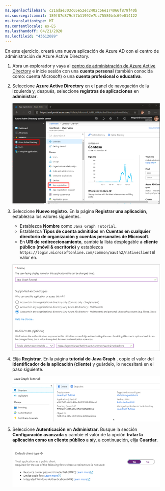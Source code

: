 ```yaml
---
ms.openlocfilehash: c21adae303c65e52ec2402c56e174066f879f40b
ms.sourcegitcommit: 189f87d879c57b11992e7bc75580b4c69e014122
ms.translationtype: MT
ms.contentlocale: es-ES
ms.lasthandoff: 04/21/2020
ms.locfileid: "43612089"
---
```

<!-- markdownlint-disable MD002 MD041 -->

En este ejercicio, creará una nueva aplicación de Azure AD con el centro de administración de Azure Active Directory.

1. Abra un explorador y vaya al [centro de administración de Azure Active Directory](https://aad.portal.azure.com) e inicie sesión con una **cuenta personal** (también conocida como: cuenta Microsoft) o una **cuenta profesional o educativa**.

1. Seleccione **Azure Active Directory** en el panel de navegación de la izquierda y, después, seleccione **registros de aplicaciones** en **administrar**.

    ![Una captura de pantalla de los registros de la aplicación ](./images/aad-portal-app-registrations.png)

1. Seleccione **Nuevo registro**. En la página **Registrar una aplicación**, establezca los valores siguientes.

    - Establezca **Nombre** como `Java Graph Tutorial`.
    - Establezca **Tipos de cuenta admitidos** en **Cuentas en cualquier directorio de organización y cuentas personales de Microsoft**.
    - En **URI de redireccionamiento**, cambie la lista desplegable a **cliente público (móvil & escritorio)** y establezca `https://login.microsoftonline.com/common/oauth2/nativeclient`el valor en.

    ![Captura de pantalla de la página registrar una aplicación](./images/aad-register-an-app.png)

1. Elija **Registrar**. En la página **tutorial de Java Graph** , copie el valor del **identificador de la aplicación (cliente)** y guárdelo, lo necesitará en el paso siguiente.

    ![Captura de pantalla del identificador de la aplicación del nuevo registro de la aplicación](./images/aad-application-id.png)

1. Seleccione **Autenticación** en **Administrar**. Busque la sección **Configuración avanzada** y cambie el valor de la opción **tratar la aplicación como un cliente público** a **sí**y, a continuación, elija **Guardar**.

    ![Captura de pantalla de la sección tipo de cliente predeterminado](./images/aad-default-client-type.png)
